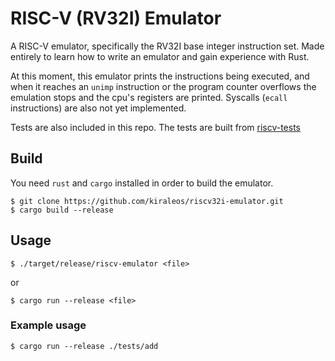 # RISC-V (RV32I) Emulator
A RISC-V emulator, specifically the RV32I base integer instruction set.
Made entirely to learn how to write an emulator and gain experience with Rust.

At this moment, this emulator prints the instructions being executed, and when it reaches an `unimp` instruction or the program counter overflows the emulation stops and the cpu's registers are printed. Syscalls (`ecall` instructions) are also not yet implemented.

Tests are also included in this repo. The tests are built from [riscv-tests](https://github.com/riscv/riscv-tests)
## Build
You need `rust` and `cargo` installed in order to build the emulator.
```
$ git clone https://github.com/kiraleos/riscv32i-emulator.git
$ cargo build --release
```
## Usage
```
$ ./target/release/riscv-emulator <file>
```
or
```
$ cargo run --release <file>
```

### Example usage
```
$ cargo run --release ./tests/add
```
